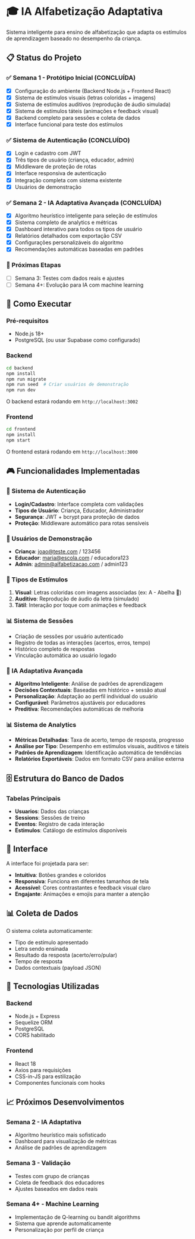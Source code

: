 # 🎓 IA Alfabetização Adaptativa

Sistema inteligente para ensino de alfabetização que adapta os estímulos de aprendizagem baseado no desempenho da criança.

## 📋 Status do Projeto

### ✅ Semana 1 - Protótipo Inicial (CONCLUÍDA)
- [x] Configuração do ambiente (Backend Node.js + Frontend React)
- [x] Sistema de estímulos visuais (letras coloridas + imagens)
- [x] Sistema de estímulos auditivos (reprodução de áudio simulada)
- [x] Sistema de estímulos táteis (animações e feedback visual)
- [x] Backend completo para sessões e coleta de dados
- [x] Interface funcional para teste dos estímulos

### ✅ Sistema de Autenticação (CONCLUÍDO)
- [x] Login e cadastro com JWT
- [x] Três tipos de usuário (criança, educador, admin)
- [x] Middleware de proteção de rotas
- [x] Interface responsiva de autenticação
- [x] Integração completa com sistema existente
- [x] Usuários de demonstração

### ✅ Semana 2 - IA Adaptativa Avançada (CONCLUÍDA)
- [x] Algoritmo heurístico inteligente para seleção de estímulos
- [x] Sistema completo de analytics e métricas
- [x] Dashboard interativo para todos os tipos de usuário
- [x] Relatórios detalhados com exportação CSV
- [x] Configurações personalizáveis do algoritmo
- [x] Recomendações automáticas baseadas em padrões

### 🔄 Próximas Etapas
- [ ] Semana 3: Testes com dados reais e ajustes
- [ ] Semana 4+: Evolução para IA com machine learning

## 🚀 Como Executar

### Pré-requisitos
- Node.js 18+
- PostgreSQL (ou usar Supabase como configurado)

### Backend
```bash
cd backend
npm install
npm run migrate
npm run seed  # Criar usuários de demonstração
npm run dev
```
O backend estará rodando em `http://localhost:3002`

### Frontend
```bash
cd frontend
npm install
npm start
```
O frontend estará rodando em `http://localhost:3000`

## 🎮 Funcionalidades Implementadas

### 🔐 Sistema de Autenticação
- **Login/Cadastro**: Interface completa com validações
- **Tipos de Usuário**: Criança, Educador, Administrador
- **Segurança**: JWT + bcrypt para proteção de dados
- **Proteção**: Middleware automático para rotas sensíveis

### 👥 Usuários de Demonstração
- **Criança**: joao@teste.com / 123456
- **Educador**: maria@escola.com / educadora123
- **Admin**: admin@alfabetizacao.com / admin123

### 🎯 Tipos de Estímulos
1. **Visual**: Letras coloridas com imagens associadas (ex: A - Abelha 🐝)
2. **Auditivo**: Reprodução de áudio da letra (simulado)
3. **Tátil**: Interação por toque com animações e feedback

### 📊 Sistema de Sessões
- Criação de sessões por usuário autenticado
- Registro de todas as interações (acertos, erros, tempo)
- Histórico completo de respostas
- Vinculação automática ao usuário logado

### 🤖 IA Adaptativa Avançada
- **Algoritmo Inteligente**: Análise de padrões de aprendizagem
- **Decisões Contextuais**: Baseadas em histórico + sessão atual
- **Personalização**: Adaptação ao perfil individual do usuário
- **Configurável**: Parâmetros ajustáveis por educadores
- **Preditiva**: Recomendações automáticas de melhoria

### 📊 Sistema de Analytics
- **Métricas Detalhadas**: Taxa de acerto, tempo de resposta, progresso
- **Análise por Tipo**: Desempenho em estímulos visuais, auditivos e táteis
- **Padrões de Aprendizagem**: Identificação automática de tendências
- **Relatórios Exportáveis**: Dados em formato CSV para análise externa

## 🗄️ Estrutura do Banco de Dados

### Tabelas Principais
- **Usuarios**: Dados das crianças
- **Sessions**: Sessões de treino
- **Eventos**: Registro de cada interação
- **Estimulos**: Catálogo de estímulos disponíveis

## 🎨 Interface

A interface foi projetada para ser:
- **Intuitiva**: Botões grandes e coloridos
- **Responsiva**: Funciona em diferentes tamanhos de tela
- **Acessível**: Cores contrastantes e feedback visual claro
- **Engajante**: Animações e emojis para manter a atenção

## 📊 Coleta de Dados

O sistema coleta automaticamente:
- Tipo de estímulo apresentado
- Letra sendo ensinada
- Resultado da resposta (acerto/erro/pular)
- Tempo de resposta
- Dados contextuais (payload JSON)

## 🔧 Tecnologias Utilizadas

### Backend
- Node.js + Express
- Sequelize ORM
- PostgreSQL
- CORS habilitado

### Frontend
- React 18
- Axios para requisições
- CSS-in-JS para estilização
- Componentes funcionais com hooks

## 📈 Próximos Desenvolvimentos

### Semana 2 - IA Adaptativa
- Algoritmo heurístico mais sofisticado
- Dashboard para visualização de métricas
- Análise de padrões de aprendizagem

### Semana 3 - Validação
- Testes com grupo de crianças
- Coleta de feedback dos educadores
- Ajustes baseados em dados reais

### Semana 4+ - Machine Learning
- Implementação de Q-learning ou bandit algorithms
- Sistema que aprende automaticamente
- Personalização por perfil de criança

